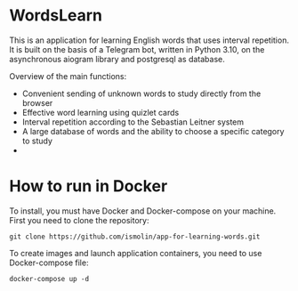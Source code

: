 # WordsLearn

This is an application for learning English words that uses interval repetition. 
It is built on the basis of a Telegram bot, written in Python 3.10, on the asynchronous aiogram library 
and postgresql as database.

Overview of the main functions:
* Convenient sending of unknown words to study directly from the browser
* Effective word learning using quizlet cards
* Interval repetition according to the Sebastian Leitner system
* A large database of words and the ability to choose a specific category to study
* 
# How to run in Docker

To install, you must have Docker and Docker-compose on your machine. 
First you need to clone the repository:

```
git clone https://github.com/ismolin/app-for-learning-words.git
```
To create images and launch application containers, you need to use Docker-compose file:

```
docker-compose up -d
```
